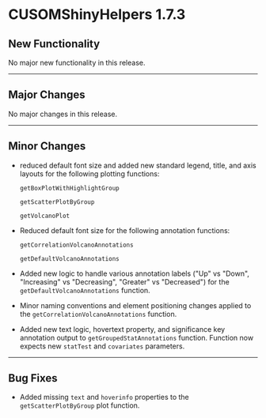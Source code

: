 # CUSOMShinyHelpers 1.7.3

## New Functionality 
No major new functionality in this release.

***
## Major Changes 
No major changes in this release. 

***
## Minor Changes
- reduced default font size and added new standard legend, title, and axis layouts for the following plotting functions:

    `getBoxPlotWithHighlightGroup`

    `getScatterPlotByGroup`

    `getVolcanoPlot`

- Reduced default font size for the following annotation functions:
  
    `getCorrelationVolcanoAnnotations`

    `getDefaultVolcanoAnnotations`

- Added new logic to handle various annotation labels ("Up" vs "Down", "Increasing" vs "Decreasing", "Greater" vs "Decreased") for the `getDefaultVolcanoAnnotations` function. 


- Minor naming conventions and element positioning changes applied to the `getCorrelationVolcanoAnnotations` function.

- Added new text logic, hovertext property, and significance key annotation output to `getGroupedStatAnnotations` function. Function now expects new `statTest` and `covariates` parameters. 

***
## Bug Fixes 
- Added missing `text` and `hoverinfo` properties to the `getScatterPlotByGroup` plot function. 
